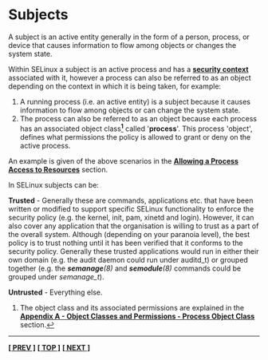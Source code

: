 # Subjects

A subject is an active entity generally in the form of a person,
process, or device that causes information to flow among objects or
changes the system state.

Within SELinux a subject is an active process and has a
[**security context**](security_context.md#security-context) associated with
it, however a process can also be referred to as an object depending on the
context in which it is being taken, for example:

1.  A running process (i.e. an active entity) is a subject because it
    causes information to flow among objects or can change the system
    state.
2.  The process can also be referred to as an object because each
    process has an associated object class<a href="#fns1" class="footnote-ref" id="fnsub1"><strong><sup>1</sup></strong></a>
    called '**process**'. This process 'object', defines what permissions the
    policy is allowed to grant or deny on the active process.

An example is given of the above scenarios in the
[**Allowing a Process Access to Resources**](objects.md#allowing-a-process-access-to-resources)
section.

In SELinux subjects can be:

**Trusted** - Generally these are commands, applications etc. that have
been written or modified to support specific SELinux functionality to
enforce the security policy (e.g. the kernel, init, pam, xinetd and
login). However, it can also cover any application that the organisation
is willing to trust as a part of the overall system. Although (depending
on your paranoia level), the best policy is to trust nothing until it
has been verified that it conforms to the security policy. Generally
these trusted applications would run in either their own domain (e.g.
the audit daemon could run under auditd\_t) or grouped together (e.g.
the ***semanage**(8)* and ***semodule**(8)* commands could be grouped
under *semanage_t*).

**Untrusted** - Everything else.


<section class="footnotes">
<ol>
<li id="fns1"><p>The object class and its associated permissions are explained in the <strong><a href="object_classes_permissions.md#process-object-class"> Appendix A - Object Classes and Permissions - Process Object Class</a></strong> section.<a href="#fnsub1" class="footnote-back">↩</a></p></li>
</ol>
</section>



<!-- %CUTHERE% -->

---
**[[ PREV ]](security_context.md)** **[[ TOP ]](#)** **[[ NEXT ]](objects.md)**
